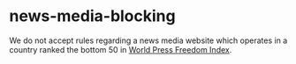 # news-media-blocking

We do not accept rules regarding a news media website which operates in a country ranked the bottom 50 in [World Press Freedom Index](https://rsf.org/en/index).
